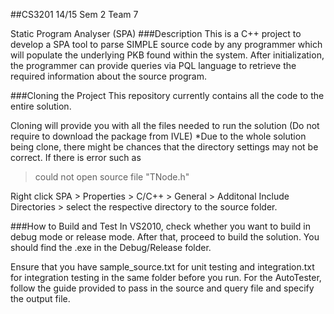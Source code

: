 ##CS3201 14/15 Sem 2 Team 7 

Static Program Analyser (SPA)
###Description
This is a C++ project to develop a SPA tool to parse SIMPLE source code by any programmer which will populate the underlying PKB found within the system. After initialization, the programmer can provide queries via PQL language to retrieve the required information about the source program.

###Cloning the Project
This repository currently contains all the code to the entire solution.

Cloning will provide you with all the files needed to run the solution (Do not require to download the package from IVLE)
*Due to the whole solution being clone, there might be chances that the directory settings may not be correct.
If there is error such as 
>could not open source file "TNode.h"

Right click SPA > Properties > C/C++ > General > Additonal Include Directories > select the respective directory to the source folder.

###How to Build and Test
In VS2010, check whether you want to build in debug mode or release mode. After that, proceed to build the solution. You should find the .exe in the Debug/Release folder.

Ensure that you have sample_source.txt for unit testing and integration.txt for integration testing in the same folder before you run.
For the AutoTester, follow the guide provided to pass in the source and query file and specify the output file.